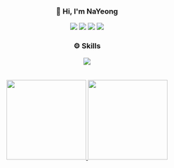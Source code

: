 <!--a href="https://github.com/ahma0"><img src="https://capsule-render.vercel.app/api?type=Waving&color=gradient&customColorList=6&height=180&section=header&text=Nayeong%20Ahn&fontSize=50&animation=twinkling" /></a-->

<div align="center">

 ### 🥑 Hi, I'm NaYeong

  <!-- https://simpleicons.org/에서 아이콘 찾기 -->
  <a href="https://ahma0.github.io/"><img src="https://img.shields.io/badge/-Tech_Blog-4E5EE4?style=flat&logo=GitHub%20Sponsors&logoColor=white"/></a>
  <a href="https://ahma0.notion.site/"><img src="https://img.shields.io/badge/-Portfolio-000000?style=flat&logo=notion&logoColor=white"/></a>
  <a href="https://www.linkedin.com/in/nayeong-an-486463231/"><img src="https://img.shields.io/badge/-LinkedIn-0A66C2?style=flat&logo=LinkedIn&logoColor=white"/></a>
  <a href="https://hits.seeyoufarm.com"><img src="https://hits.seeyoufarm.com/api/count/incr/badge.svg?url=https%3A%2F%2Fgithub.com%2Fahma0&count_bg=%23D8CCFF&title_bg=%23848484&icon=aerlingus.svg&icon_color=%23E7E7E7&title=visitors&edge_flat=false"/></a>
<br>

### ⚙️ Skills

<a href="https://github.com/ahma0">
    <img src="https://skillicons.dev/icons?i=java,kotlin,spring,vue,nest,postgres,aws" />
</a>
<br>
<br>
<br>

<a href="https://github.com/ahma0">
  <img height="180em" src="https://github-readme-stats-eight-theta.vercel.app/api?username=ahma0&show_icons=true&theme=radical&include_all_commits=true&count_private=true"/>
  <img height="180em" src="https://github-readme-stats-eight-theta.vercel.app/api/top-langs/?username=ahma0&hide=c%23&layout=compact&langs_count=8&theme=radical"/>
</a>

</div>
